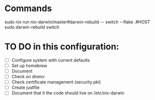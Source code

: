# Commands

sudo nix run nix-darwin/master#darwin-rebuild -- switch --flake .#HOST
sudo darwin-rebuild switch

# TO DO in this configuration:

- [ ] Configure system with current defaults
- [ ] Set up homebrew
- [ ] Document
- [ ] Check on direnv
- [ ] Check certificate management (security.pki)
- [ ] Create justfile
- [ ] Document that it the code should live on /etc/nix-darwin

